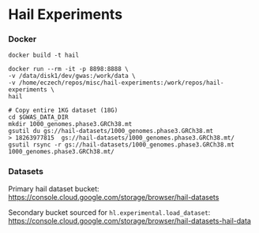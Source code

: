 # Hail Experiments


### Docker

```
docker build -t hail
```

```
docker run --rm -it -p 8898:8888 \
-v /data/disk1/dev/gwas:/work/data \
-v /home/eczech/repos/misc/hail-experiments:/work/repos/hail-experiments \
hail
```

```
# Copy entire 1KG dataset (18G)
cd $GWAS_DATA_DIR
mkdir 1000_genomes.phase3.GRCh38.mt
gsutil du gs://hail-datasets/1000_genomes.phase3.GRCh38.mt
> 18263977815  gs://hail-datasets/1000_genomes.phase3.GRCh38.mt/
gsutil rsync -r gs://hail-datasets/1000_genomes.phase3.GRCh38.mt 1000_genomes.phase3.GRCh38.mt/
```

### Datasets

Primary hail dataset bucket: https://console.cloud.google.com/storage/browser/hail-datasets

Secondary bucket sourced for `hl.experimental.load_dataset`: https://console.cloud.google.com/storage/browser/hail-datasets-hail-data
